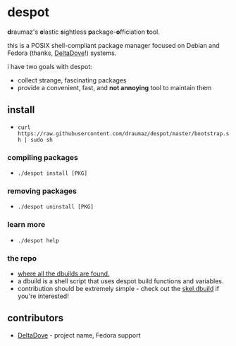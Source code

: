 # despot
**d**raumaz's **e**lastic **s**ightless **p**ackage-**o**fficiation **t**ool.

this is a POSIX shell-compliant package manager focused on Debian and Fedora (thanks, <a href="https://github.com/DeltaDove">DeltaDove</a>!) systems.

i have two goals with despot:

- collect strange, fascinating packages
- provide a convenient, fast, and __not annoying__ tool to maintain them

## install
- ```curl https://raw.githubusercontent.com/draumaz/despot/master/bootstrap.sh | sudo sh```

### compiling packages
- ```./despot install [PKG]```

### removing packages
- ```./despot uninstall [PKG]```

### learn more
- ```./despot help```

### the repo
- <a href="https://github.com/draumaz/despot-repo">where all the dbuilds are found.</a>
- a dbuild is a shell script that uses despot build functions and variables.
- contribution should be extremely simple - check out the <a href="https://github.com/draumaz/despot-repo/blob/master/skel.dbuild">skel.dbuild</a> if you're interested!

## contributors
- <a href="https://github.com/DeltaDove">DeltaDove</a> - project name, Fedora support

